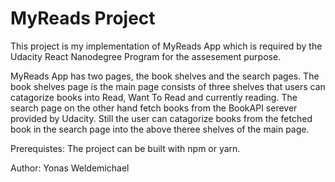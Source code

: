 # MyReads Project

This project is my implementation of MyReads App which is required by the Udacity React Nanodegree Program for the assesement purpose. 

MyReads App has two pages, the book shelves and the search pages. The book shelves page is the main page consists of three shelves that users can catagorize books into Read, Want To Read and currently reading. The search page on the other hand fetch books from the BookAPI serever provided by Udacity. Still the user can catagorize books from the fetched book in the search page into the above theree shelves of the main page.

Prerequistes:
The project can be built with npm or yarn.

Author:
Yonas Weldemichael


